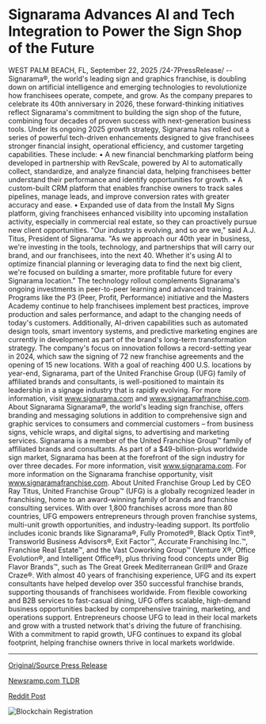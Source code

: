 # Signarama Advances AI and Tech Integration to Power the Sign Shop of the Future

WEST PALM BEACH, FL, September 22, 2025 /24-7PressRelease/ -- Signarama®, the world's leading sign and graphics franchise, is doubling down on artificial intelligence and emerging technologies to revolutionize how franchisees operate, compete, and grow. As the company prepares to celebrate its 40th anniversary in 2026, these forward-thinking initiatives reflect Signarama's commitment to building the sign shop of the future, combining four decades of proven success with next-generation business tools.   Under its ongoing 2025 growth strategy, Signarama has rolled out a series of powerful tech-driven enhancements designed to give franchisees stronger financial insight, operational efficiency, and customer targeting capabilities. These include:  • A new financial benchmarking platform being developed in partnership with RevScale, powered by AI to automatically collect, standardize, and analyze financial data, helping franchisees better understand their performance and identify opportunities for growth. • A custom-built CRM platform that enables franchise owners to track sales pipelines, manage leads, and improve conversion rates with greater accuracy and ease. • Expanded use of data from the Install My Signs platform, giving franchisees enhanced visibility into upcoming installation activity, especially in commercial real estate, so they can proactively pursue new client opportunities.  "Our industry is evolving, and so are we," said A.J. Titus, President of Signarama. "As we approach our 40th year in business, we're investing in the tools, technology, and partnerships that will carry our brand, and our franchisees, into the next 40. Whether it's using AI to optimize financial planning or leveraging data to find the next big client, we're focused on building a smarter, more profitable future for every Signarama location."  The technology rollout complements Signarama's ongoing investments in peer-to-peer learning and advanced training. Programs like the P3 (Peer, Profit, Performance) initiative and the Masters Academy continue to help franchisees implement best practices, improve production and sales performance, and adapt to the changing needs of today's customers.  Additionally, AI-driven capabilities such as automated design tools, smart inventory systems, and predictive marketing engines are currently in development as part of the brand's long-term transformation strategy.  The company's focus on innovation follows a record-setting year in 2024, which saw the signing of 72 new franchise agreements and the opening of 15 new locations. With a goal of reaching 400 U.S. locations by year-end, Signarama, part of the United Franchise Group (UFG) family of affiliated brands and consultants, is well-positioned to maintain its leadership in a signage industry that is rapidly evolving.  For more information, visit www.signarama.com and www.signaramafranchise.com.   About Signarama Signarama®, the world's leading sign franchise, offers branding and messaging solutions in addition to comprehensive sign and graphic services to consumers and commercial customers – from business signs, vehicle wraps, and digital signs, to advertising and marketing services. Signarama is a member of the United Franchise Group™ family of affiliated brands and consultants. As part of a $49-billion-plus worldwide sign market, Signarama has been at the forefront of the sign industry for over three decades. For more information, visit www.signarama.com. For more information on the Signarama franchise opportunity, visit www.signaramafranchise.com.   About United Franchise Group  Led by CEO Ray Titus, United Franchise Group™ (UFG) is a globally recognized leader in franchising, home to an award-winning family of brands and franchise consulting services. With over 1,800 franchises across more than 80 countries, UFG empowers entrepreneurs through proven franchise systems, multi-unit growth opportunities, and industry-leading support. Its portfolio includes iconic brands like Signarama®, Fully Promoted®, Black Optix Tint®, Transworld Business Advisors®, Exit Factor™, Accurate Franchising Inc.™, Franchise Real Estate™, and the Vast Coworking Group™ (Venture X®, Office Evolution®, and Intelligent Office®), plus thriving food concepts under Big Flavor Brands™, such as The Great Greek Mediterranean Grill® and Graze Craze®.   With almost 40 years of franchising experience, UFG and its expert consultants have helped develop over 350 successful franchise brands, supporting thousands of franchisees worldwide. From flexible coworking and B2B services to fast-casual dining, UFG offers scalable, high-demand business opportunities backed by comprehensive training, marketing, and operations support. Entrepreneurs choose UFG to lead in their local markets and grow with a trusted network that's driving the future of franchising. With a commitment to rapid growth, UFG continues to expand its global footprint, helping franchise owners thrive in local markets worldwide. 

---

[Original/Source Press Release](https://www.24-7pressrelease.com/press-release/526970/signarama-advances-ai-and-tech-integration-to-power-the-sign-shop-of-the-future)
                    

[Newsramp.com TLDR](https://newsramp.com/curated-news/signarama-revolutionizes-franchise-operations-with-ai-and-tech-investments/537d9b6d5742469ec4d6f138c59732a4) 

 



[Reddit Post](https://www.reddit.com/r/technology_press/comments/1nnfwgw/signarama_revolutionizes_franchise_operations/) 



![Blockchain Registration](https://cdn.newsramp.app/24-7PressRelease/qrcode/259/22/ulnaAbG1.webp)